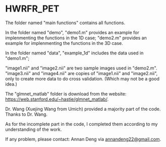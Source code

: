 # HWRFR_PET

The folder named "main functions" contains all functions.

In the folder named "demo", "demo1.m" provides an example for implenmenting the functions in the 1D case; "demo2.m" provides an example for implenmenting the functions in the 3D case.

In the folder named "data", "example_1d" includes the data used in "demo1.m"; 

"image1.nii" and "image2.nii" are two sample images used in "demo2.m". "image3.nii" and "image4.nii" are copies of "image1.nii" and "image2.nii", only to create more data to do cross validation. (Which may not be a good idea.)

The "glmnet_matlab" folder is download from the website: https://web.stanford.edu/~hastie/glmnet_matlab/.


Dr. Wang (Xuejing Wang from Umich) provided a majority part of the code. Thanks to Dr. Wang. 

As for the incomplete part in the code, I completed them according to my understanding of the work.

If any problem, please contact: Annan Deng via annandeng22@gmail.com.
